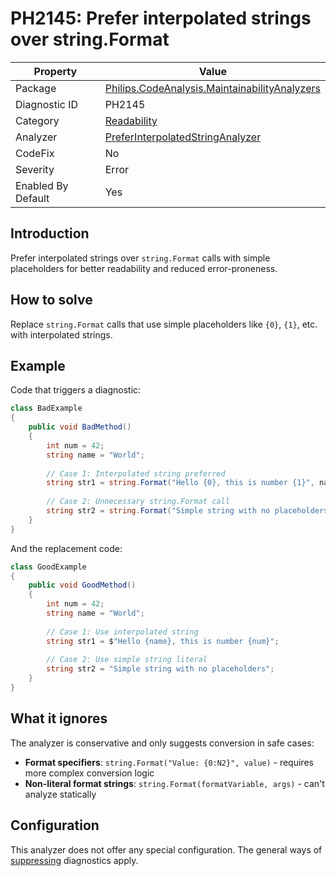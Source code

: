 # PH2145: Prefer interpolated strings over string.Format

| Property | Value  |
|--|--|
| Package | [Philips.CodeAnalysis.MaintainabilityAnalyzers](https://www.nuget.org/packages/Philips.CodeAnalysis.MaintainabilityAnalyzers) |
| Diagnostic ID | PH2145 |
| Category  | [Readability](../Readability.md) |
| Analyzer | [PreferInterpolatedStringAnalyzer](https://github.com/philips-software/roslyn-analyzers/blob/main/Philips.CodeAnalysis.MaintainabilityAnalyzers/Readability/PreferInterpolatedStringAnalyzer.cs)
| CodeFix  | No |
| Severity | Error |
| Enabled By Default | Yes |

## Introduction

Prefer interpolated strings over `string.Format` calls with simple placeholders for better readability and reduced error-proneness.

## How to solve

Replace `string.Format` calls that use simple placeholders like `{0}`, `{1}`, etc. with interpolated strings.

## Example

Code that triggers a diagnostic:
``` cs
class BadExample
{
    public void BadMethod()
    {
        int num = 42;
        string name = "World";
        
        // Case 1: Interpolated string preferred
        string str1 = string.Format("Hello {0}, this is number {1}", name, num);
        
        // Case 2: Unnecessary string.Format call
        string str2 = string.Format("Simple string with no placeholders");
    }
}

```

And the replacement code:
``` cs
class GoodExample
{
    public void GoodMethod()
    {
        int num = 42;
        string name = "World";
        
        // Case 1: Use interpolated string
        string str1 = $"Hello {name}, this is number {num}";
        
        // Case 2: Use simple string literal
        string str2 = "Simple string with no placeholders";
    }
}

```

## What it ignores

The analyzer is conservative and only suggests conversion in safe cases:

- **Format specifiers**: `string.Format("Value: {0:N2}", value)` - requires more complex conversion logic
- **Non-literal format strings**: `string.Format(formatVariable, args)` - can't analyze statically

## Configuration

This analyzer does not offer any special configuration. The general ways of [suppressing](https://learn.microsoft.com/en-us/dotnet/fundamentals/code-analysis/suppress-warnings) diagnostics apply.